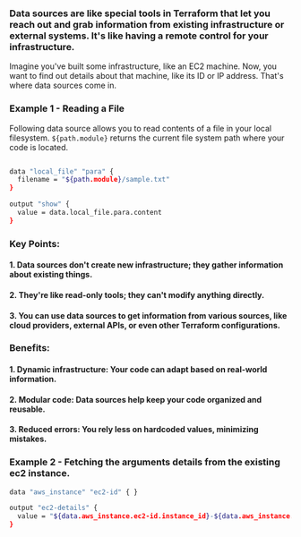 ### Data sources are like special tools in Terraform that let you reach out and grab information from existing infrastructure or external systems. It's like having a remote control for your infrastructure.
Imagine you've built some infrastructure, like an EC2 machine. Now, you want to find out details about that machine, like its ID or IP address. That's where data sources come in.

### Example 1 - Reading a File
Following data source allows you to read contents of a file in your local filesystem. `${path.module}` returns the current file system path where your code is located.

```sh

data "local_file" "para" {
  filename = "${path.module}/sample.txt"
}

output "show" {
  value = data.local_file.para.content
}
```

### Key Points:

#### 1. Data sources don't create new infrastructure; they gather information about existing things.
#### 2. They're like read-only tools; they can't modify anything directly.
#### 3. You can use data sources to get information from various sources, like cloud providers, external APIs, or even other Terraform configurations.

### Benefits:

#### 1. Dynamic infrastructure: Your code can adapt based on real-world information.
#### 2. Modular code: Data sources help keep your code organized and reusable.
#### 3. Reduced errors: You rely less on hardcoded values, minimizing mistakes.

### Example 2 - Fetching the arguments details from the existing ec2 instance.

```sh
data "aws_instance" "ec2-id" { }

output "ec2-details" {
  value = "${data.aws_instance.ec2-id.instance_id}-${data.aws_instance.ec2-id.instance_tags}"
}
```
